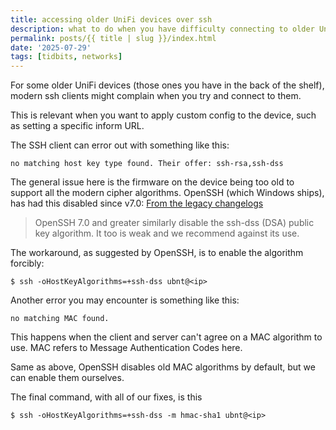 ```yaml
---
title: accessing older UniFi devices over ssh
description: what to do when you have difficulty connecting to older UniFi kit
permalink: posts/{{ title | slug }}/index.html
date: '2025-07-29'
tags: [tidbits, networks]
---
```

For some older UniFi devices (those ones you have in the back of the shelf), modern ssh clients might complain when you try and connect to them.

This is relevant when you want to apply custom config to the device, such as setting a specific inform URL.

The SSH client can error out with something like this:
```
no matching host key type found. Their offer: ssh-rsa,ssh-dss
```

The general issue here is the firmware on the device being too old to support all the modern cipher algorithms. OpenSSH (which Windows ships), has had this disabled since v7.0:
[From the legacy changelogs](https://www.openssh.com/legacy.html)
>  OpenSSH 7.0 and greater similarly disable the ssh-dss (DSA) public key algorithm. It too is weak and we recommend against its use. 

The workaround, as suggested by OpenSSH, is to enable the algorithm forcibly:
```console
$ ssh -oHostKeyAlgorithms=+ssh-dss ubnt@<ip>
```

Another error you may encounter is something like this:
```
no matching MAC found.
```
This happens when the client and server can't agree on a MAC algorithm to use. MAC refers to Message Authentication Codes here. 

Same as above, OpenSSH disables old MAC algorithms by default, but we can enable them ourselves.

The final command, with all of our fixes, is this
```console
$ ssh -oHostKeyAlgorithms=+ssh-dss -m hmac-sha1 ubnt@<ip>
```